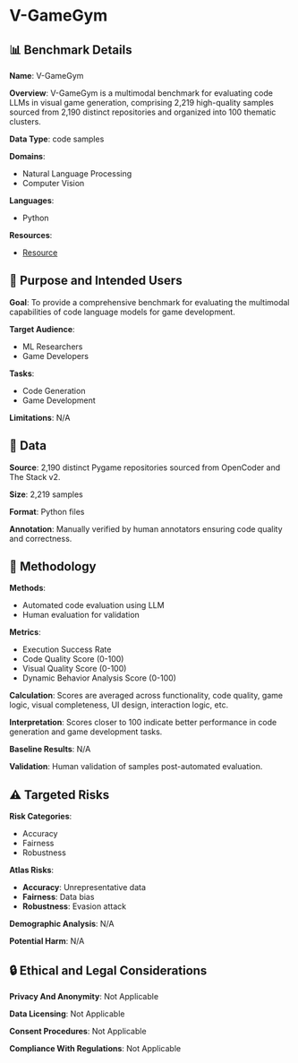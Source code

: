 # V-GameGym

## 📊 Benchmark Details

**Name**: V-GameGym

**Overview**: V-GameGym is a multimodal benchmark for evaluating code LLMs in visual game generation, comprising 2,219 high-quality samples sourced from 2,190 distinct repositories and organized into 100 thematic clusters.

**Data Type**: code samples

**Domains**:
- Natural Language Processing
- Computer Vision

**Languages**:
- Python

**Resources**:
- [Resource](N/A)

## 🎯 Purpose and Intended Users

**Goal**: To provide a comprehensive benchmark for evaluating the multimodal capabilities of code language models for game development.

**Target Audience**:
- ML Researchers
- Game Developers

**Tasks**:
- Code Generation
- Game Development

**Limitations**: N/A

## 💾 Data

**Source**: 2,190 distinct Pygame repositories sourced from OpenCoder and The Stack v2.

**Size**: 2,219 samples

**Format**: Python files

**Annotation**: Manually verified by human annotators ensuring code quality and correctness.

## 🔬 Methodology

**Methods**:
- Automated code evaluation using LLM
- Human evaluation for validation

**Metrics**:
- Execution Success Rate
- Code Quality Score (0-100)
- Visual Quality Score (0-100)
- Dynamic Behavior Analysis Score (0-100)

**Calculation**: Scores are averaged across functionality, code quality, game logic, visual completeness, UI design, interaction logic, etc.

**Interpretation**: Scores closer to 100 indicate better performance in code generation and game development tasks.

**Baseline Results**: N/A

**Validation**: Human validation of samples post-automated evaluation.

## ⚠️ Targeted Risks

**Risk Categories**:
- Accuracy
- Fairness
- Robustness

**Atlas Risks**:
- **Accuracy**: Unrepresentative data
- **Fairness**: Data bias
- **Robustness**: Evasion attack

**Demographic Analysis**: N/A

**Potential Harm**: N/A

## 🔒 Ethical and Legal Considerations

**Privacy And Anonymity**: Not Applicable

**Data Licensing**: Not Applicable

**Consent Procedures**: Not Applicable

**Compliance With Regulations**: Not Applicable
